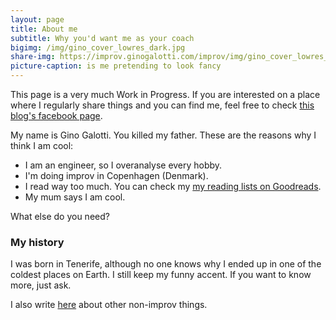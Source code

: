 ```yaml
---
layout: page
title: About me
subtitle: Why you'd want me as your coach
bigimg: /img/gino_cover_lowres_dark.jpg
share-img: https://improv.ginogalotti.com/improv/img/gino_cover_lowres_dark.jpg
picture-caption: is me pretending to look fancy
---
```


This page is a very much Work in Progress. If you are interested on a place where I regularly share things and you can find me, feel free to check [this blog's facebook page](https://www.facebook.com/improveinimprov/).

My name is Gino Galotti. You killed my father. These are the reasons why I think I am cool:

- I am an engineer, so I overanalyse every hobby.
- I'm doing improv in Copenhagen (Denmark).
- I read way too much. You can check my [my reading lists on Goodreads](https://www.goodreads.com/user/show/42769624-gino-galotti).
- My mum says I am cool.

What else do you need?

### My history

I was born in Tenerife, although no one knows why I ended up in one of the coldest places on Earth. I still keep my funny accent. If you want to know more, just ask.

I also write [here](https://callmegino.wordpress.com/) about other non-improv things.

